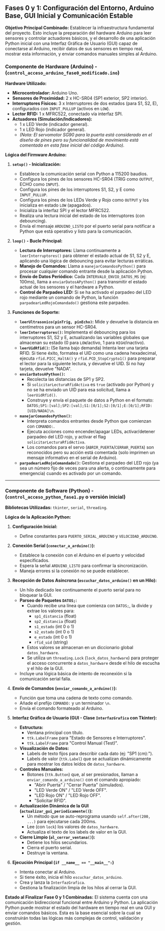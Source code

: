 ## Fases 0 y 1: Configuración del Entorno, Arduino Base, GUI Inicial y Comunicación Estable

**Objetivo Principal Combinado:** Establecer la infraestructura fundamental del proyecto. Esto incluye la preparación del hardware Arduino para leer sensores y controlar actuadores básicos, y el desarrollo de una aplicación Python inicial con una Interfaz Gráfica de Usuario (GUI) capaz de conectarse al Arduino, recibir datos de sus sensores en tiempo real, mostrar esta información, y enviar comandos manuales simples al Arduino.

### Componente de Hardware (Arduino) - (`control_acceso_arduino_fase0_modificado.ino`)

**Hardware Utilizado:**

*   **Microcontrolador:** Arduino Uno.
*   **Sensores de Proximidad:** 2 x HC-SR04 (SP1 exterior, SP2 interior).
*   **Interruptores Físicos:** 3 x Interruptores de dos estados (para S1, S2, E), configurados con `INPUT_PULLUP` (activos en `LOW`).
*   **Lector RFID:** 1 x MFRC522, conectado vía interfaz SPI.
*   **Actuadores (Simulación/Indicadores):**
    *   1 x LED Verde (indicador general).
    *   1 x LED Rojo (indicador general).
    *   *(Nota: El servomotor SG90 para la puerta está considerado en el diseño de pines pero su funcionalidad de movimiento está comentada en esta fase inicial del código Arduino).*

**Lógica del Firmware Arduino:**

1.  **`setup()` - Inicialización:**
    *   Establece la comunicación serial con Python a 115200 baudios.
    *   Configura los pines de los sensores HC-SR04 (TRIG como `OUTPUT`, ECHO como `INPUT`).
    *   Configura los pines de los interruptores S1, S2, y E como `INPUT_PULLUP`.
    *   Configura los pines de los LEDs Verde y Rojo como `OUTPUT` y los inicializa en estado `LOW` (apagados).
    *   Inicializa la interfaz SPI y el lector MFRC522.
    *   Realiza una lectura inicial del estado de los interruptores (con debouncing).
    *   Envía el mensaje `ARDUINO_LISTO` por el puerto serial para notificar a Python que está operativo y listo para la comunicación.

2.  **`loop()` - Bucle Principal:**
    *   **Lectura de Interruptores:** Llama continuamente a `leerInterruptores()` para obtener el estado actual de S1, S2 y E, aplicando una lógica de debouncing para evitar lecturas erráticas.
    *   **Manejo de Comandos:** Llama a `manejarComandosPython()` para procesar cualquier comando entrante desde la aplicación Python.
    *   **Envío de Datos Periódico:** Cada `INTERVALO_ENVIO_DATOS_MS` (ej: 100ms), llama a `enviarDatosAPython()` para transmitir el estado actual de los sensores y el hardware a Python.
    *   **Control de Parpadeo LED:** Si se ha activado el parpadeo del LED rojo mediante un comando de Python, la función `parpadearLedRojoComandado()` gestiona este parpadeo.

3.  **Funciones de Soporte:**
    *   **`leerUltrasonico(pinTrig, pinEcho)`:** Mide y devuelve la distancia en centímetros para un sensor HC-SR04.
    *   **`leerInterruptores()`:** Implementa el debouncing para los interruptores S1, S2 y E, actualizando las variables globales que almacenan su estado (0 para `LOW`/activo, 1 para `HIGH`/inactivo).
    *   **`leerUidRfid()`:** (Se llama bajo demanda) Intenta leer una tarjeta RFID. Si tiene éxito, formatea el UID como una cadena hexadecimal, ejecuta `rfid.PICC_HaltA()` y `rfid.PCD_StopCrypto1()` para preparar el lector para la siguiente lectura, y devuelve el UID. Si no hay tarjeta, devuelve "NADA".
    *   **`enviarDatosAPython()`:**
        *   Recolecta las distancias de SP1 y SP2.
        *   Si `solicitarLecturaRfidActiva` es `true` (activado por Python) y no se ha enviado un UID para esa solicitud, llama a `leerUidRfid()`.
        *   Construye y envía el paquete de datos a Python en el formato: `DATOS;SP1:[val];SP2:[val];S1:[0/1];S2:[0/1];E:[0/1];RFID:[UID/NADA]\n`.
    *   **`manejarComandosPython()`:**
        *   Interpreta comandos entrantes desde Python que comienzan con `COMANDO:`.
        *   Ejecuta acciones como encender/apagar LEDs, activar/detener parpadeo del LED rojo, y activar el flag `solicitarLecturaRfidActiva`.
        *   Los comandos para el servo (`ABRIR_PUERTA`/`CERRAR_PUERTA`) son reconocidos pero su acción está comentada (solo imprimen un mensaje informativo en el serial de Arduino).
    *   **`parpadearLedRojoComandado()`:** Gestiona el parpadeo del LED rojo (ya sea un número fijo de veces para una alerta, o continuamente para emergencia) cuando es activado por un comando.

---

### Componente de Software (Python) - (`control_acceso_python_fase1.py` o versión inicial)

**Bibliotecas Utilizadas:** `tkinter`, `serial`, `threading`.

**Lógica de la Aplicación Python:**

1.  **Configuración Inicial:**
    *   Define constantes para `PUERTO_SERIAL_ARDUINO` y `VELOCIDAD_ARDUINO`.

2.  **Conexión Serial (`conectar_a_arduino()`):**
    *   Establece la conexión con el Arduino en el puerto y velocidad especificados.
    *   Espera la señal `ARDUINO_LISTO` para confirmar la sincronización.
    *   Maneja errores si la conexión no se puede establecer.

3.  **Recepción de Datos Asíncrona (`escuchar_datos_arduino()` en un Hilo):**
    *   Un hilo dedicado lee continuamente el puerto serial para no bloquear la GUI.
    *   **Parseo de Paquetes `DATOS;`:**
        *   Cuando recibe una línea que comienza con `DATOS;`, la divide y extrae los valores para:
            *   `sp1_distancia` (float)
            *   `sp2_distancia` (float)
            *   `s1_estado` (int 0 o 1)
            *   `s2_estado` (int 0 o 1)
            *   `e_estado` (int 0 o 1)
            *   `rfid_uid` (string)
        *   Estos valores se almacenan en un diccionario global `datos_hardware`.
        *   Se utiliza un `threading.Lock` (`lock_datos_hardware`) para proteger el acceso concurrente a `datos_hardware` desde el hilo de escucha y el hilo de la GUI.
    *   Incluye una lógica básica de intento de reconexión si la comunicación serial falla.

4.  **Envío de Comandos (`enviar_comando_a_arduino()`):**
    *   Función que toma una cadena de texto como comando.
    *   Añade el prefijo `COMANDO:` y un terminador `\n`.
    *   Envía el comando formateado al Arduino.

5.  **Interfaz Gráfica de Usuario (GUI - Clase `InterfazGrafica` con Tkinter):**
    *   **Estructura:**
        *   Ventana principal con título.
        *   `ttk.LabelFrame` para "Estado de Sensores e Interruptores".
        *   `ttk.LabelFrame` para "Control Manual (Test)".
    *   **Visualización de Datos:**
        *   Labels de texto fijos para describir cada dato (ej: "SP1 (cm):").
        *   Labels de valor (`ttk.Label`) que se actualizan dinámicamente para mostrar los datos leídos de `datos_hardware`.
    *   **Controles Manuales:**
        *   Botones (`ttk.Button`) que, al ser presionados, llaman a `enviar_comando_a_arduino()` con el comando apropiado:
            *   "Abrir Puerta" / "Cerrar Puerta" (simulados).
            *   "LED Verde ON" / "LED Verde OFF".
            *   "LED Rojo ON" / "LED Rojo OFF".
            *   "Solicitar RFID".
    *   **Actualización Dinámica de la GUI (`actualizar_gui_periodicamente()`):**
        *   Un método que se auto-reprograma usando `self.after(200, ...)` para ejecutarse cada 200ms.
        *   Lee (con `lock`) los valores de `datos_hardware`.
        *   Actualiza el texto de los labels de valor en la GUI.
    *   **Cierre Limpio (`al_cerrar_ventana()`):**
        *   Detiene los hilos secundarios.
        *   Cierra el puerto serial.
        *   Destruye la ventana.

6.  **Ejecución Principal (`if __name__ == "__main__":`)**
    *   Intenta conectar al Arduino.
    *   Si tiene éxito, inicia el hilo `escuchar_datos_arduino`.
    *   Crea y lanza la `InterfazGrafica`.
    *   Gestiona la finalización limpia de los hilos al cerrar la GUI.

**Estado al Finalizar Fase 0 y 1 Combinadas:**
El sistema cuenta con una comunicación bidireccional funcional entre Arduino y Python. La aplicación Python puede mostrar el estado del hardware en tiempo real en una GUI y enviar comandos básicos. Esta es la base esencial sobre la cual se construirán todas las lógicas más complejas de control, validación y gestión.
